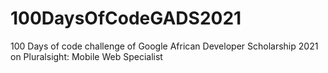 # 100DaysOfCodeGADS2021
 100 Days of code challenge of Google African Developer Scholarship 2021 on Pluralsight: Mobile Web Specialist
